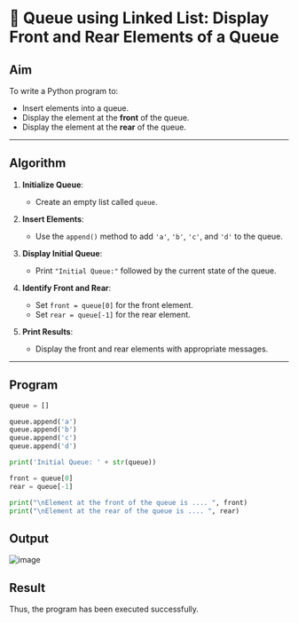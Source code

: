 # 🔁 Queue using Linked List: Display Front and Rear Elements of a Queue

##  Aim

To write a Python program to:
- Insert elements into a queue.
- Display the element at the **front** of the queue.
- Display the element at the **rear** of the queue.

---

##  Algorithm

1. **Initialize Queue**:
   - Create an empty list called `queue`.

2. **Insert Elements**:
   - Use the `append()` method to add `'a'`, `'b'`, `'c'`, and `'d'` to the queue.

3. **Display Initial Queue**:
   - Print `"Initial Queue:"` followed by the current state of the queue.

4. **Identify Front and Rear**:
   - Set `front = queue[0]` for the front element.
   - Set `rear = queue[-1]` for the rear element.

5. **Print Results**:
   - Display the front and rear elements with appropriate messages.

---
## Program
```python
queue = []

queue.append('a')
queue.append('b')
queue.append('c')
queue.append('d')

print('Initial Queue: ' + str(queue))

front = queue[0]
rear = queue[-1]

print("\nElement at the front of the queue is .... ", front)
print("\nElement at the rear of the queue is .... ", rear)
```

## Output

![image](https://github.com/user-attachments/assets/649a54e9-1b03-4cf9-873d-9c3ca34e290b)

## Result
Thus, the program has been executed successfully.
